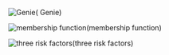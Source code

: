 
![Genie](https://user-images.githubusercontent.com/100748608/156793584-dcd68bca-5999-4ae6-97e8-57d677894cbf.jpg)( Genie)

![membership function](https://user-images.githubusercontent.com/100748608/156795450-69ecdd45-f5d1-4a9c-8638-688b38b7859c.jpg)(membership function)

![three risk factors](https://user-images.githubusercontent.com/100748608/156796353-f87eefa4-1423-4f84-9a77-7f81a954939f.jpg)(three risk factors)










